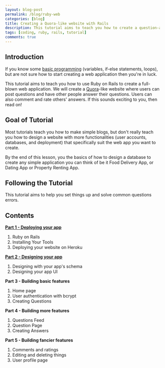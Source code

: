 ```yaml
---
layout: blog-post
permalink: /blog/ruby-web
categories: [blog]
title: Creating a Quora-like website with Rails
description: This tutorial aims to teach you how to create a question-and-answer website just like Quora
tags: [coding, ruby, rails, tutorial]
comments: true
---
```


## Introduction

If you know some <a href="https://inventwithpython.com/invent4thed/">basic programming</a> (variables, if-else statements, loops), but are not sure how to start creating a web application then you're in luck. 

This tutorial aims to teach you how to use Ruby on Rails to create a full-blown web application. We will create a <a href="https://www.quora.com/">Quora</a>-like website where users can post questions and have other people answer their questions. Users can also comment and rate others' answers. If this sounds exciting to you, then read on!

## Goal of Tutorial

Most tutorials teach you how to make simple blogs, but don't really teach you how to design a website with more functionalities  (user accounts, databases, and deployment) that specifically suit the web app you want to create.

By the end of this lesson, you the basics of how to design a database to create any simple application you can think of be it Food Delivery App, or Dating App or Property Renting App.

## Following the Tutorial

This tutorial aims to help you set things up and solve common questions errors.

## Contents

<a href="/blog/ruby-web-1">**Part 1 - Deploying your app**</a>
1. Ruby on Rails
1. Installing Your Tools
1. Deploying your website on Heroku

<a href="/blog/ruby-web-2">**Part 2 - Designing your app**</a>
1. Designing with your app's schema
1. Designing your app UI

**Part 3 - Building basic features**
1. Home page
1. User authentication with bcrypt
1. Creating Questions

**Part 4 - Building more features**
1. Questions Feed
1. Question Page
1. Creating Answers

**Part 5 - Building fancier features**
1. Comments and ratings
1. Editing and deleting things
1. User profile page
